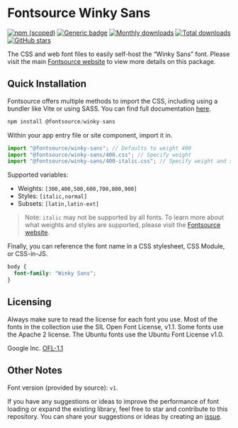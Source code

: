 # Fontsource Winky Sans

[![npm (scoped)](https://img.shields.io/npm/v/@fontsource/winky-sans?color=brightgreen)](https://www.npmjs.com/package/@fontsource/winky-sans) [![Generic badge](https://img.shields.io/badge/fontsource-passing-brightgreen)](https://github.com/fontsource/fontsource) [![Monthly downloads](https://badgen.net/npm/dm/@fontsource/winky-sans)](https://github.com/fontsource/fontsource) [![Total downloads](https://badgen.net/npm/dt/@fontsource/winky-sans)](https://github.com/fontsource/fontsource) [![GitHub stars](https://img.shields.io/github/stars/fontsource/fontsource.svg?style=social&label=Star)](https://github.com/fontsource/fontsource/stargazers)

The CSS and web font files to easily self-host the “Winky Sans” font. Please visit the main [Fontsource website](https://fontsource.org/fonts/winky-sans) to view more details on this package.

## Quick Installation

Fontsource offers multiple methods to import the CSS, including using a bundler like Vite or using SASS. You can find full documentation [here](https://fontsource.org/docs/getting-started/introduction).

```javascript
npm install @fontsource/winky-sans
```

Within your app entry file or site component, import it in.

```javascript
import "@fontsource/winky-sans"; // Defaults to weight 400
import "@fontsource/winky-sans/400.css"; // Specify weight
import "@fontsource/winky-sans/400-italic.css"; // Specify weight and style
```

Supported variables:
- Weights: `[300,400,500,600,700,800,900]`
- Styles: `[italic,normal]`
- Subsets: `[latin,latin-ext]`

> Note: `italic` may not be supported by all fonts. To learn more about what weights and styles are supported, please visit the [Fontsource website](https://fontsource.org/fonts/winky-sans).

Finally, you can reference the font name in a CSS stylesheet, CSS Module, or CSS-in-JS.

```css
body {
  font-family: "Winky Sans";
}
```

## Licensing
Always make sure to read the license for each font you use. Most of the fonts in the collection use the SIL Open Font License, v1.1. Some fonts use the Apache 2 license. The Ubuntu fonts use the Ubuntu Font License v1.0.

Google Inc.
[OFL-1.1](http://scripts.sil.org/OFL)

## Other Notes
Font version (provided by source): `v1`.

If you have any suggestions or ideas to improve the performance of font loading or expand the existing library, feel free to star and contribute to this repository. You can share your suggestions or ideas by creating an [issue](https://github.com/fontsource/fontsource/issues).